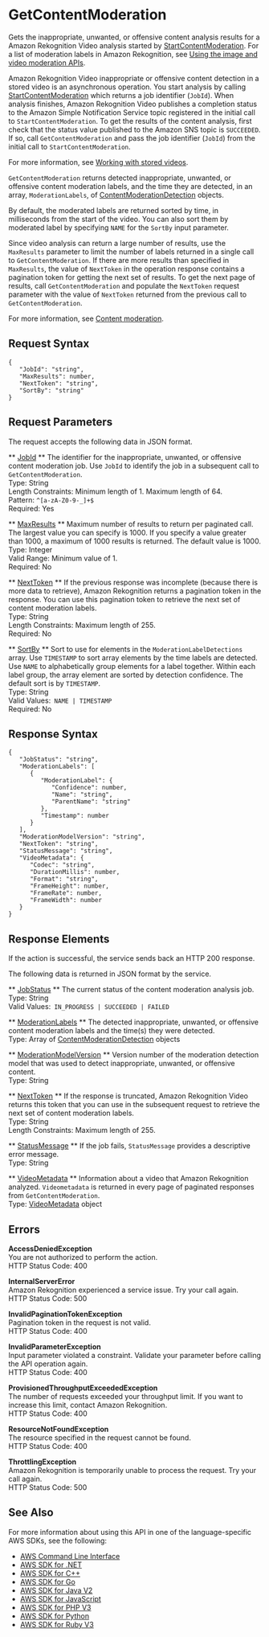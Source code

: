 # GetContentModeration<a name="API_GetContentModeration"></a>

Gets the inappropriate, unwanted, or offensive content analysis results for a Amazon Rekognition Video analysis started by [StartContentModeration](API_StartContentModeration.md)\. For a list of moderation labels in Amazon Rekognition, see [Using the image and video moderation APIs](https://docs.aws.amazon.com/rekognition/latest/dg/moderation.html#moderation-api)\.

Amazon Rekognition Video inappropriate or offensive content detection in a stored video is an asynchronous operation\. You start analysis by calling [StartContentModeration](API_StartContentModeration.md) which returns a job identifier \(`JobId`\)\. When analysis finishes, Amazon Rekognition Video publishes a completion status to the Amazon Simple Notification Service topic registered in the initial call to `StartContentModeration`\. To get the results of the content analysis, first check that the status value published to the Amazon SNS topic is `SUCCEEDED`\. If so, call `GetContentModeration` and pass the job identifier \(`JobId`\) from the initial call to `StartContentModeration`\. 

For more information, see [Working with stored videos](video.md)\. 

 `GetContentModeration` returns detected inappropriate, unwanted, or offensive content moderation labels, and the time they are detected, in an array, `ModerationLabels`, of [ContentModerationDetection](API_ContentModerationDetection.md) objects\. 

By default, the moderated labels are returned sorted by time, in milliseconds from the start of the video\. You can also sort them by moderated label by specifying `NAME` for the `SortBy` input parameter\. 

Since video analysis can return a large number of results, use the `MaxResults` parameter to limit the number of labels returned in a single call to `GetContentModeration`\. If there are more results than specified in `MaxResults`, the value of `NextToken` in the operation response contains a pagination token for getting the next set of results\. To get the next page of results, call `GetContentModeration` and populate the `NextToken` request parameter with the value of `NextToken` returned from the previous call to `GetContentModeration`\.

For more information, see [Content moderation](moderation.md)\.

## Request Syntax<a name="API_GetContentModeration_RequestSyntax"></a>

```
{
   "JobId": "string",
   "MaxResults": number,
   "NextToken": "string",
   "SortBy": "string"
}
```

## Request Parameters<a name="API_GetContentModeration_RequestParameters"></a>

The request accepts the following data in JSON format\.

 ** [JobId](#API_GetContentModeration_RequestSyntax) **   <a name="rekognition-GetContentModeration-request-JobId"></a>
The identifier for the inappropriate, unwanted, or offensive content moderation job\. Use `JobId` to identify the job in a subsequent call to `GetContentModeration`\.  
Type: String  
Length Constraints: Minimum length of 1\. Maximum length of 64\.  
Pattern: `^[a-zA-Z0-9-_]+$`   
Required: Yes

 ** [MaxResults](#API_GetContentModeration_RequestSyntax) **   <a name="rekognition-GetContentModeration-request-MaxResults"></a>
Maximum number of results to return per paginated call\. The largest value you can specify is 1000\. If you specify a value greater than 1000, a maximum of 1000 results is returned\. The default value is 1000\.  
Type: Integer  
Valid Range: Minimum value of 1\.  
Required: No

 ** [NextToken](#API_GetContentModeration_RequestSyntax) **   <a name="rekognition-GetContentModeration-request-NextToken"></a>
If the previous response was incomplete \(because there is more data to retrieve\), Amazon Rekognition returns a pagination token in the response\. You can use this pagination token to retrieve the next set of content moderation labels\.  
Type: String  
Length Constraints: Maximum length of 255\.  
Required: No

 ** [SortBy](#API_GetContentModeration_RequestSyntax) **   <a name="rekognition-GetContentModeration-request-SortBy"></a>
Sort to use for elements in the `ModerationLabelDetections` array\. Use `TIMESTAMP` to sort array elements by the time labels are detected\. Use `NAME` to alphabetically group elements for a label together\. Within each label group, the array element are sorted by detection confidence\. The default sort is by `TIMESTAMP`\.  
Type: String  
Valid Values:` NAME | TIMESTAMP`   
Required: No

## Response Syntax<a name="API_GetContentModeration_ResponseSyntax"></a>

```
{
   "JobStatus": "string",
   "ModerationLabels": [ 
      { 
         "ModerationLabel": { 
            "Confidence": number,
            "Name": "string",
            "ParentName": "string"
         },
         "Timestamp": number
      }
   ],
   "ModerationModelVersion": "string",
   "NextToken": "string",
   "StatusMessage": "string",
   "VideoMetadata": { 
      "Codec": "string",
      "DurationMillis": number,
      "Format": "string",
      "FrameHeight": number,
      "FrameRate": number,
      "FrameWidth": number
   }
}
```

## Response Elements<a name="API_GetContentModeration_ResponseElements"></a>

If the action is successful, the service sends back an HTTP 200 response\.

The following data is returned in JSON format by the service\.

 ** [JobStatus](#API_GetContentModeration_ResponseSyntax) **   <a name="rekognition-GetContentModeration-response-JobStatus"></a>
The current status of the content moderation analysis job\.  
Type: String  
Valid Values:` IN_PROGRESS | SUCCEEDED | FAILED` 

 ** [ModerationLabels](#API_GetContentModeration_ResponseSyntax) **   <a name="rekognition-GetContentModeration-response-ModerationLabels"></a>
The detected inappropriate, unwanted, or offensive content moderation labels and the time\(s\) they were detected\.  
Type: Array of [ContentModerationDetection](API_ContentModerationDetection.md) objects

 ** [ModerationModelVersion](#API_GetContentModeration_ResponseSyntax) **   <a name="rekognition-GetContentModeration-response-ModerationModelVersion"></a>
Version number of the moderation detection model that was used to detect inappropriate, unwanted, or offensive content\.  
Type: String

 ** [NextToken](#API_GetContentModeration_ResponseSyntax) **   <a name="rekognition-GetContentModeration-response-NextToken"></a>
If the response is truncated, Amazon Rekognition Video returns this token that you can use in the subsequent request to retrieve the next set of content moderation labels\.   
Type: String  
Length Constraints: Maximum length of 255\.

 ** [StatusMessage](#API_GetContentModeration_ResponseSyntax) **   <a name="rekognition-GetContentModeration-response-StatusMessage"></a>
If the job fails, `StatusMessage` provides a descriptive error message\.  
Type: String

 ** [VideoMetadata](#API_GetContentModeration_ResponseSyntax) **   <a name="rekognition-GetContentModeration-response-VideoMetadata"></a>
Information about a video that Amazon Rekognition analyzed\. `Videometadata` is returned in every page of paginated responses from `GetContentModeration`\.   
Type: [VideoMetadata](API_VideoMetadata.md) object

## Errors<a name="API_GetContentModeration_Errors"></a>

 **AccessDeniedException**   
You are not authorized to perform the action\.  
HTTP Status Code: 400

 **InternalServerError**   
Amazon Rekognition experienced a service issue\. Try your call again\.  
HTTP Status Code: 500

 **InvalidPaginationTokenException**   
Pagination token in the request is not valid\.  
HTTP Status Code: 400

 **InvalidParameterException**   
Input parameter violated a constraint\. Validate your parameter before calling the API operation again\.  
HTTP Status Code: 400

 **ProvisionedThroughputExceededException**   
The number of requests exceeded your throughput limit\. If you want to increase this limit, contact Amazon Rekognition\.  
HTTP Status Code: 400

 **ResourceNotFoundException**   
The resource specified in the request cannot be found\.  
HTTP Status Code: 400

 **ThrottlingException**   
Amazon Rekognition is temporarily unable to process the request\. Try your call again\.  
HTTP Status Code: 500

## See Also<a name="API_GetContentModeration_SeeAlso"></a>

For more information about using this API in one of the language\-specific AWS SDKs, see the following:
+  [AWS Command Line Interface](https://docs.aws.amazon.com/goto/aws-cli/rekognition-2016-06-27/GetContentModeration) 
+  [AWS SDK for \.NET](https://docs.aws.amazon.com/goto/DotNetSDKV3/rekognition-2016-06-27/GetContentModeration) 
+  [AWS SDK for C\+\+](https://docs.aws.amazon.com/goto/SdkForCpp/rekognition-2016-06-27/GetContentModeration) 
+  [AWS SDK for Go](https://docs.aws.amazon.com/goto/SdkForGoV1/rekognition-2016-06-27/GetContentModeration) 
+  [AWS SDK for Java V2](https://docs.aws.amazon.com/goto/SdkForJavaV2/rekognition-2016-06-27/GetContentModeration) 
+  [AWS SDK for JavaScript](https://docs.aws.amazon.com/goto/AWSJavaScriptSDK/rekognition-2016-06-27/GetContentModeration) 
+  [AWS SDK for PHP V3](https://docs.aws.amazon.com/goto/SdkForPHPV3/rekognition-2016-06-27/GetContentModeration) 
+  [AWS SDK for Python](https://docs.aws.amazon.com/goto/boto3/rekognition-2016-06-27/GetContentModeration) 
+  [AWS SDK for Ruby V3](https://docs.aws.amazon.com/goto/SdkForRubyV3/rekognition-2016-06-27/GetContentModeration) 